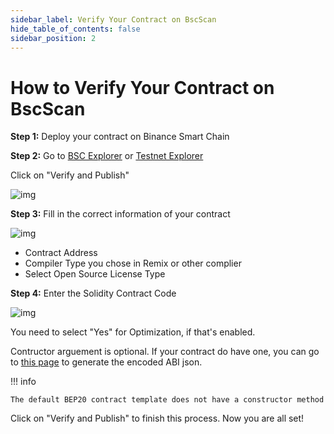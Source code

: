 ```yaml
---
sidebar_label: Verify Your Contract on BscScan
hide_table_of_contents: false
sidebar_position: 2
---
```


# How to Verify Your Contract on BscScan

**Step 1:** Deploy your contract on Binance Smart Chain

**Step 2:** Go to [BSC Explorer](https://bscscan.com/) or [Testnet Explorer](https://testnet.bscscan.com/)

Click on "Verify and Publish"

![img](https://lh3.googleusercontent.com/SHt9Cf6Nw2lvVK2rVkiOkpwlM876wW4ZwzEg34DWOgjkeXrRgBuMxnTOjLcEYimPBmKAfC860nu6iM3pfrUKif7lZdp3e_fUwNWtzSuVlOwlVrwJP9K-npvvKGclWFIZsUcrzvsu)

**Step 3:** Fill in the correct information of your contract


![img](https://lh4.googleusercontent.com/XnMmBoBQQMcPNogOjRG4ebUkWf5R0rztarXd7DmgKgw2wi82s4OX_pG6kxVMNHblM1zxI04aL78LZiYCeDWOqKBjeQVuy2RYVlBOTSF8LqcPSZWrVhbcWus4lhVPzQyXgwluN535)


* Contract Address
* Compiler Type you chose in Remix or other complier
* Select Open Source License Type

**Step 4:**  Enter the Solidity Contract Code


![img](https://lh4.googleusercontent.com/vzkUcj-_WH3_XN8FH81lQ7Ha_2_xPZAP-VT0pM_KzWUA9tRKhG9Ha-gaeZeSCClHUWE4CTv9wslSFtbAaJVVwfDWIjgXyF50ZxCbVEjsZ9yLYavB-5BuyGmd1t1LR875rIQj7sCu)

You need to select "Yes" for Optimization, if that's enabled.

Contructor arguement is optional. If your contract do have one, you can go to [this page](https://abi.hashex.org/#) to generate the encoded ABI json.

!!! info

	The default BEP20 contract template does not have a constructor method


Click on "Verify and Publish" to finish this process. Now you are all set!